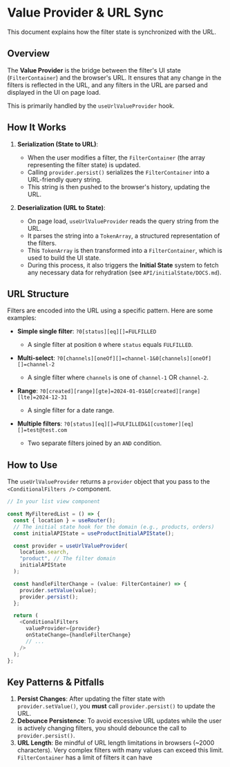 # Value Provider & URL Sync

This document explains how the filter state is synchronized with the URL.

## Overview

The **Value Provider** is the bridge between the filter's UI state (`FilterContainer`) and the browser's URL. It ensures that any change in the filters is reflected in the URL, and any filters in the URL are parsed and displayed in the UI on page load.

This is primarily handled by the `useUrlValueProvider` hook.

## How It Works

1.  **Serialization (State to URL)**:
    *   When the user modifies a filter, the `FilterContainer` (the array representing the filter state) is updated.
    *   Calling `provider.persist()` serializes the `FilterContainer` into a URL-friendly query string.
    *   This string is then pushed to the browser's history, updating the URL.

2.  **Deserialization (URL to State)**:
    *   On page load, `useUrlValueProvider` reads the query string from the URL.
    *   It parses the string into a `TokenArray`, a structured representation of the filters.
    *   This `TokenArray` is then transformed into a `FilterContainer`, which is used to build the UI state.
    *   During this process, it also triggers the **Initial State** system to fetch any necessary data for rehydration (see `API/initialState/DOCS.md`).

## URL Structure

Filters are encoded into the URL using a specific pattern. Here are some examples:

*   **Simple single filter**: `?0[status][eq][]=FULFILLED`
    *   A single filter at position `0` where `status` equals `FULFILLED`.

*   **Multi-select**: `?0[channels][oneOf][]=channel-1&0[channels][oneOf][]=channel-2`
    *   A single filter where `channels` is one of `channel-1` OR `channel-2`.

*   **Range**: `?0[created][range][gte]=2024-01-01&0[created][range][lte]=2024-12-31`
    *   A single filter for a date range.

*   **Multiple filters**: `?0[status][eq][]=FULFILLED&1[customer][eq][]=test@test.com`
    *   Two separate filters joined by an `AND` condition.

## How to Use

The `useUrlValueProvider` returns a `provider` object that you pass to the `<ConditionalFilters />` component.

```typescript
// In your list view component

const MyFilteredList = () => {
  const { location } = useRouter();
  // The initial state hook for the domain (e.g., products, orders)
  const initialAPIState = useProductInitialAPIState();

  const provider = useUrlValueProvider(
    location.search,
    "product", // The filter domain
    initialAPIState
  );

  const handleFilterChange = (value: FilterContainer) => {
    provider.setValue(value);
    provider.persist();
  };

  return (
    <ConditionalFilters
      valueProvider={provider}
      onStateChange={handleFilterChange}
      // ...
    />
  );
};
```

## Key Patterns & Pitfalls

1.  **Persist Changes**: After updating the filter state with `provider.setValue()`, you **must** call `provider.persist()` to update the URL.
2.  **Debounce Persistence**: To avoid excessive URL updates while the user is actively changing filters, you should debounce the call to `provider.persist()`.
3.  **URL Length**: Be mindful of URL length limitations in browsers (~2000 characters). Very complex filters with many values can exceed this limit. `FilterContainer` has a limit of filters it can have
